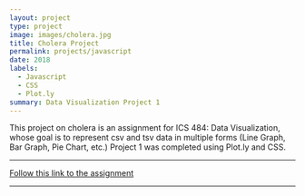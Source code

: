 ```yaml
---
layout: project
type: project
image: images/cholera.jpg
title: Cholera Project
permalink: projects/javascript
date: 2018
labels:
  - Javascript
  - CSS
  - Plot.ly
summary: Data Visualization Project 1
---
```


This project on cholera is an assignment for ICS 484: Data Visualization, whose goal is to represent csv and tsv data in multiple forms (Line Graph, Bar Graph, Pie Chart, etc.) Project 1 was completed using Plot.ly and CSS.  

<hr>

[Follow this link to the assignment](https://github.com/mserai/Cholera)

<hr>

